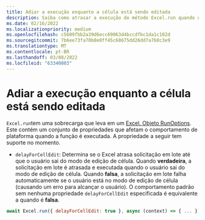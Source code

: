 ```yaml
---
title: Adiar a execução enquanto a célula está sendo editada
description: Saiba como atrasar a execução do método Excel.run quando uma célula está sendo editada.
ms.date: 02/16/2022
ms.localizationpriority: medium
ms.openlocfilehash: c5609fbb2a39d6ecc69063d4bccdfbc1da1c102d
ms.sourcegitcommit: 7b6ee73fa70b8e0ff45c68675dd26dd7a7b8c3e9
ms.translationtype: MT
ms.contentlocale: pt-BR
ms.lasthandoff: 03/08/2022
ms.locfileid: "63340803"
---
```

# <a name="delay-execution-while-cell-is-being-edited"></a>Adiar a execução enquanto a célula está sendo editada

`Excel.run`tem uma sobrecarga que leva em um [Excel. Objeto RunOptions](/javascript/api/excel/excel.runoptions). Este contém um conjunto de propriedades que afetam o comportamento de plataforma quando a função é executada. A propriedade a seguir tem suporte no momento.

- `delayForCellEdit`: Determina se o Excel atrasa solicitação em lote até que o usuário sai do modo de edição de célula. Quando **verdadeira**, a solicitação em lote é atrasada e executada quando o usuário sai do modo de edição de célula. Quando **falsa**, a solicitação em lote falha automaticamente se o usuário está no modo de edição de célula (causando um erro para alcançar o usuário). O comportamento padrão sem nenhuma propriedade `delayForCellEdit` especificada é equivalente a quando é **falsa**.

```js
await Excel.run({ delayForCellEdit: true }, async (context) => { ... });
```
